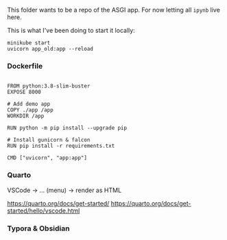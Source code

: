This folder wants to be a repo of the ASGI app.
For now letting all `ipynb` live here.

This is what I've been doing to start it locally:

```
minikube start
uvicorn app_old:app --reload
```

### Dockerfile

```docker

FROM python:3.8-slim-buster
EXPOSE 8000

# Add demo app
COPY ./app /app
WORKDIR /app

RUN python -m pip install --upgrade pip

# Install gunicorn & falcon
RUN pip install -r requirements.txt

CMD ["uvicorn", "app:app"]

```

### Quarto

VSCode -> ... (menu) -> render as HTML

https://quarto.org/docs/get-started/
https://quarto.org/docs/get-started/hello/vscode.html

### Typora & Obsidian

